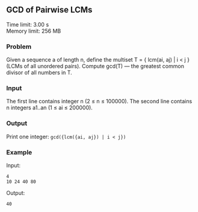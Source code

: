 ## GCD of Pairwise LCMs

Time limit: 3.00 s  
Memory limit: 256 MB

### Problem

Given a sequence a of length n, define the multiset T = { lcm(ai, aj) | i < j } (LCMs of all unordered pairs). Compute gcd(T) — the greatest common divisor of all numbers in T.

### Input

The first line contains integer n (2 ≤ n ≤ 100000). The second line contains n integers a1..an (1 ≤ ai ≤ 200000).

### Output

Print one integer: `gcd({lcm({ai, aj}) | i < j})`

### Example

Input:

```
4
10 24 40 80
```

Output:

```
40
```
